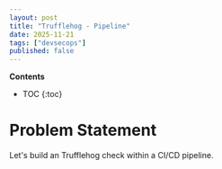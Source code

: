 ```yaml
---
layout: post
title: "Trufflehog - Pipeline"
date: 2025-11-21
tags: ["devsecops"]
published: false
---
```


**Contents**
* TOC
{:toc}

# Problem Statement
Let's build an Trufflehog check within a CI/CD pipeline.
